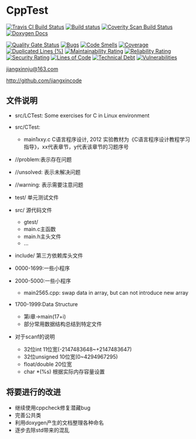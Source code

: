 # CppTest

[![Travis CI Build Status](https://travis-ci.org/jiangxincode/CppTest.svg?branch=master)](https://travis-ci.org/jiangxincode/CppTest)
[![Build status](https://ci.appveyor.com/api/projects/status/bmh3cjv2wchq5esl?svg=true)](https://ci.appveyor.com/project/jiangxincode/cpptest)
[![Coverity Scan Build Status](https://scan.coverity.com/projects/20284/badge.svg)](https://scan.coverity.com/projects/jiangxincode-cpptest)
[![Doxygen Docs](https://codedocs.xyz/jiangxincode/CppTest.svg)](https://codedocs.xyz/jiangxincode/CppTest/)

[![Quality Gate Status](https://sonarcloud.io/api/project_badges/measure?project=jiangxincode_CppTest&metric=alert_status)](https://sonarcloud.io/dashboard?id=jiangxincode_CppTest)
[![Bugs](https://sonarcloud.io/api/project_badges/measure?project=jiangxincode_CppTest&metric=bugs)](https://sonarcloud.io/dashboard?id=jiangxincode_CppTest)
[![Code Smells](https://sonarcloud.io/api/project_badges/measure?project=jiangxincode_CppTest&metric=code_smells)](https://sonarcloud.io/dashboard?id=jiangxincode_CppTest)
[![Coverage](https://sonarcloud.io/api/project_badges/measure?project=jiangxincode_CppTest&metric=coverage)](https://sonarcloud.io/dashboard?id=jiangxincode_CppTest)
[![Duplicated Lines (%)](https://sonarcloud.io/api/project_badges/measure?project=jiangxincode_CppTest&metric=duplicated_lines_density)](https://sonarcloud.io/dashboard?id=jiangxincode_CppTest)
[![Maintainability Rating](https://sonarcloud.io/api/project_badges/measure?project=jiangxincode_CppTest&metric=sqale_rating)](https://sonarcloud.io/dashboard?id=jiangxincode_CppTest)
[![Reliability Rating](https://sonarcloud.io/api/project_badges/measure?project=jiangxincode_CppTest&metric=reliability_rating)](https://sonarcloud.io/dashboard?id=jiangxincode_CppTest)
[![Security Rating](https://sonarcloud.io/api/project_badges/measure?project=jiangxincode_CppTest&metric=security_rating)](https://sonarcloud.io/dashboard?id=jiangxincode_CppTest)
[![Lines of Code](https://sonarcloud.io/api/project_badges/measure?project=jiangxincode_CppTest&metric=ncloc)](https://sonarcloud.io/dashboard?id=jiangxincode_CppTest)
[![Technical Debt](https://sonarcloud.io/api/project_badges/measure?project=jiangxincode_CppTest&metric=sqale_index)](https://sonarcloud.io/dashboard?id=jiangxincode_CppTest)
[![Vulnerabilities](https://sonarcloud.io/api/project_badges/measure?project=jiangxincode_CppTest&metric=vulnerabilities)](https://sonarcloud.io/dashboard?id=jiangxincode_CppTest)


jiangxinnju@163.com

http://github.com/jiangxincode

## 文件说明

* src/LCTest: Some exercises for C in Linux environment
* src/CTest:
    * main1xxy.c C语言程序设计, 2012 实验教材为《C语言程序设计教程学习指导》，xx代表章节，y代表该章节的习题序号

* //problem:表示存在问题
* //unsolved: 表示未解决问题
* //warning: 表示需要注意问题


* test/ 单元测试文件
* src/ 源代码文件
    * gtest/
    * main.c主函数
    * main.h主头文件
    * ...
* include/ 第三方依赖库头文件


* 0000-1699:一些小程序
* 2000-5000:一些小程序
    * main2565.cpp: swap data in array, but can not introduce new array

* 1700-1999:Data Structure

	* 第i章->main(17+i)
	* 部分常用数据结构总结到特定文件


* 对于scanf的说明
	* 32位int 11位宽(-2147483648~+2147483647)
	* 32位unsigned 10位宽(0~4294967295)
	* float/double 20位宽
	* char *(%s) 根据实际内存容量设置

## 将要进行的改进

* 继续使用cppcheck修复潜藏bug
* 完善公共类
* 利用doxygen产生的文档整理各种命名
* 逐步去除std带来的混乱
